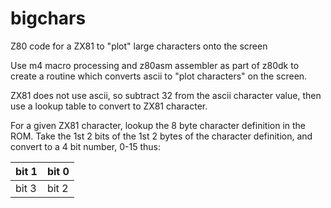 # bigchars
Z80 code for a ZX81 to "plot" large characters onto the screen

Use m4 macro processing and z80asm assembler as part of z80dk to create a routine
which converts ascii to "plot characters" on the screen.

ZX81 does not use ascii, so subtract 32 from the ascii character value, then use a
lookup table to convert to ZX81 character.

For a given ZX81 character, lookup the 8 byte character definition in the ROM.
Take the 1st 2 bits of the 1st 2 bytes of the character definition, and convert
to a 4 bit number, 0-15 thus:

| bit 1 | bit 0 |
| ----- |-------|
| bit 3 | bit 2 |

